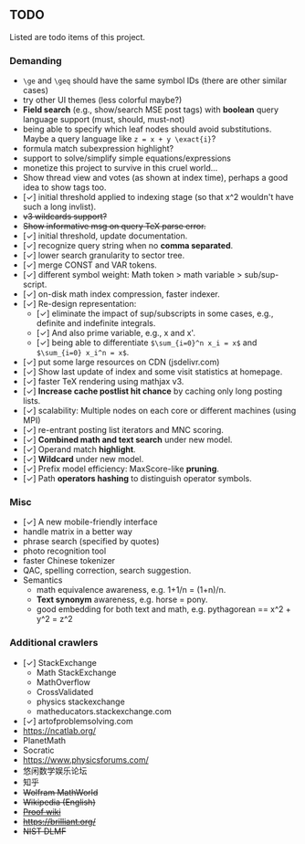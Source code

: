 ## TODO
Listed are todo items of this project.

### Demanding
* `\ge` and `\geq` should have the same symbol IDs (there are other similar cases)
* try other UI themes (less colorful maybe?)
* **Field search** (e.g., show/search MSE post tags) with **boolean** query language support (must, should, must-not)
* being able to specify which leaf nodes should avoid substitutions. Maybe a query language like `z = x + y \exact{i}`? 
* formula match subexpression highlight?
* support to solve/simplify simple equations/expressions
* monetize this project to survive in this cruel world...
* Show thread view and votes (as shown at index time), perhaps a good idea to show tags too.
* [✓] initial threshold applied to indexing stage (so that x^2 wouldn't have such a long invlist).
* <del>v3 wildcards support?</del>
* <del>Show informative msg on query TeX parse error.</del>
* [✓] initial threshold, update documentation.
* [✓] recognize query string when no **comma separated**.
* [✓] lower search granularity to sector tree.
* [✓] merge CONST and VAR tokens.
* [✓] different symbol weight: Math token > math variable > sub/sup-script.
* [✓] on-disk math index compression, faster indexer.
* [✓] Re-design representation:
  * [✓] eliminate the impact of sup/subscripts in some cases, e.g., definite and indefinite integrals. 
  * [✓] And also prime variable, e.g., x and x'.
  * [✓] being able to differentiate `$\sum_{i=0}^n x_i = x$` and `$\sum_{i=0} x_i^n = x$`. 
* [✓] put some large resources on CDN (jsdelivr.com)
* [✓] Show last update of index and some visit statistics at homepage.
* [✓] faster TeX rendering using mathjax v3.
* [✓] **Increase cache postlist hit chance** by caching only long posting lists.
* [✓] scalability: Multiple nodes on each core or different machines (using MPI)
* [✓] re-entrant posting list iterators and MNC scoring.
* [✓] **Combined math and text search** under new model.
* [✓] Operand match **highlight**.
* [✓] **Wildcard** under new model.
* [✓] Prefix model efficiency: MaxScore-like **pruning**.
* [✓] Path **operators hashing** to distinguish operator symbols.

### Misc
* [✓] A new mobile-friendly interface
* handle matrix in a better way
* phrase search (specified by quotes)
* photo recognition tool
* faster Chinese tokenizer
* QAC, spelling correction, search suggestion.
* Semantics
  * math equivalence awareness, e.g. 1+1/n = (1+n)/n.
  * **Text synonym** awareness, e.g. horse = pony.
  * good embedding for both text and math, e.g. pythagorean == x^2 + y^2 = z^2

### Additional crawlers
* [✓] StackExchange
  * Math StackExchange
  * MathOverflow
  * CrossValidated
  * physics stackexchange
  * matheducators.stackexchange.com
* [✓] artofproblemsolving.com
* https://ncatlab.org/
* PlanetMath
* Socratic
* https://www.physicsforums.com/
* 悠闲数学娱乐论坛
* 知乎
* <del> Wolfram MathWorld </del> 
* <del> Wikipedia (English) </del> 
* <del>[Proof wiki](https://proofwiki.org/wiki/Main_Page)</del>
* <del> https://brilliant.org/ </del>
* <del> NIST DLMF </del> 
